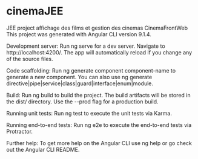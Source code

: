 # cinemaJEE
JEE project affichage des films et gestion des cinemas 
CinemaFrontWeb
This project was generated with Angular CLI version 9.1.4.

Development server: 
Run ng serve for a dev server. Navigate to http://localhost:4200/. The app will automatically reload if you change any of the source files.

Code scaffolding:
Run ng generate component component-name to generate a new component. You can also use ng generate directive|pipe|service|class|guard|interface|enum|module.

Build:
Run ng build to build the project. The build artifacts will be stored in the dist/ directory. Use the --prod flag for a production build.

Running unit tests:
Run ng test to execute the unit tests via Karma.

Running end-to-end tests:
Run ng e2e to execute the end-to-end tests via Protractor.

Further help:
To get more help on the Angular CLI use ng help or go check out the Angular CLI README.
